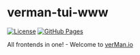 verman-tui-www
==============

[![License](https://img.shields.io/badge/license-Apache--2.0%20OR%20MIT%20OR%20CC0-blue.svg)](https://opensource.org/licenses/Apache-2.0)
[![GitHub Pages](https://github.com/verman-io/verman-tui-www/actions/workflows/main.yml/badge.svg)](https://github.com/verman-io/verman-tui-www/actions/workflows/main.yml)

All frontends in one! - Welcome to [verMan.io](https://verMan.io)


